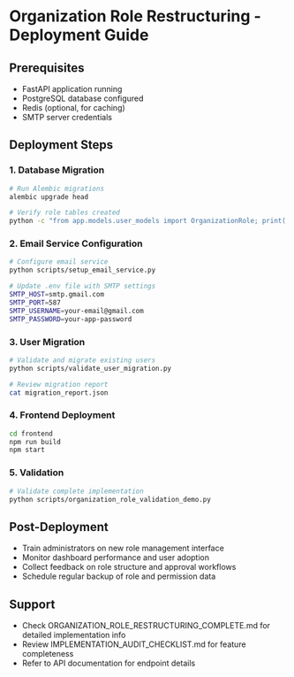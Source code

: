 # Organization Role Restructuring - Deployment Guide

## Prerequisites
- FastAPI application running
- PostgreSQL database configured
- Redis (optional, for caching)
- SMTP server credentials

## Deployment Steps

### 1. Database Migration
```bash
# Run Alembic migrations
alembic upgrade head

# Verify role tables created
python -c "from app.models.user_models import OrganizationRole; print('✅ Role models available')"
```

### 2. Email Service Configuration
```bash
# Configure email service
python scripts/setup_email_service.py

# Update .env file with SMTP settings
SMTP_HOST=smtp.gmail.com
SMTP_PORT=587
SMTP_USERNAME=your-email@gmail.com
SMTP_PASSWORD=your-app-password
```

### 3. User Migration
```bash
# Validate and migrate existing users
python scripts/validate_user_migration.py

# Review migration report
cat migration_report.json
```

### 4. Frontend Deployment
```bash
cd frontend
npm run build
npm start
```

### 5. Validation
```bash
# Validate complete implementation
python scripts/organization_role_validation_demo.py
```

## Post-Deployment
- Train administrators on new role management interface
- Monitor dashboard performance and user adoption
- Collect feedback on role structure and approval workflows
- Schedule regular backup of role and permission data

## Support
- Check ORGANIZATION_ROLE_RESTRUCTURING_COMPLETE.md for detailed implementation info
- Review IMPLEMENTATION_AUDIT_CHECKLIST.md for feature completeness
- Refer to API documentation for endpoint details